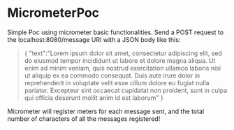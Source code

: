 # MicrometerPoc
Simple Poc using micrometer basic functionalities.
Send a POST request to the localhost:8080/message URI with a JSON body like this:

>{
	"text":"Lorem ipsum dolor sit amet, consectetur adipiscing elit, sed do eiusmod tempor incididunt ut labore et dolore magna aliqua. Ut enim ad minim veniam, quis nostrud exercitation ullamco laboris nisi ut aliquip ex ea commodo consequat. Duis aute irure dolor in reprehenderit in voluptate velit esse cillum dolore eu fugiat nulla pariatur. Excepteur sint occaecat cupidatat non proident, sunt in culpa qui officia deserunt mollit anim id est laborum"
}

Micrometer will register meters for each message sent, and the total number of characters of all the messages registered!
